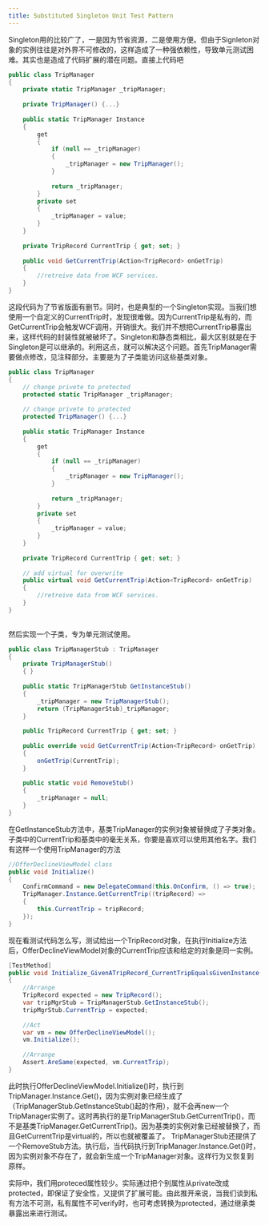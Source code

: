 ```yaml
---
title: Substituted Singleton Unit Test Pattern
---
```


Singleton用的比较广了，一是因为节省资源，二是使用方便。但由于Signleton对象的实例往往是对外界不可修改的，这样造成了一种强依赖性，导致单元测试困难。其实也是造成了代码扩展的潜在问题。直接上代码吧
```c#
public class TripManager
{
    private static TripManager _tripManager;
 
    private TripManager() {...}
 
    public static TripManager Instance
    {
        get
        {
            if (null == _tripManager)
            {
                _tripManager = new TripManager();
            }
 
            return _tripManager;
        }
        private set
        {
            _tripManager = value;
        }
    }
 
    private TripRecord CurrentTrip { get; set; }
 
    public void GetCurrentTrip(Action<TripRecord> onGetTrip)
    {
        //retreive data from WCF services.
    }
}
```
这段代码为了节省版面有删节。同时，也是典型的一个Singleton实现。当我们想使用一个自定义的CurrentTrip时，发现很难做。因为CurrentTrip是私有的，而GetCurrentTrip会触发WCF调用，开销很大。我们并不想把CurrentTrip暴露出来，这样代码的封装性就被破坏了。Singleton和静态类相比，最大区别就是在于Singleton是可以继承的。利用这点，就可以解决这个问题。首先TripManager需要做点修改，见注释部分。主要是为了子类能访问这些基类对象。
```c#
public class TripManager
{
    // change privete to protected
    protected static TripManager _tripManager;
 
    // change privete to protected
    protected TripManager() {...}
 
    public static TripManager Instance
    {
        get
        {
            if (null == _tripManager)
            {
                _tripManager = new TripManager();
            }
 
            return _tripManager;
        }
        private set
        {
            _tripManager = value;
        }
    }
 
    private TripRecord CurrentTrip { get; set; }
 
    // add virtual for overwrite
    public virtual void GetCurrentTrip(Action<TripRecord> onGetTrip)
    {
        //retreive data from WCF services.
    }
}
 
```
然后实现一个子类，专为单元测试使用。
```c#
public class TripManagerStub : TripManager
{
    private TripManagerStub()
    { }
 
    public static TripManagerStub GetInstanceStub()
    {
        _tripManager = new TripManagerStub();
        return (TripManagerStub)_tripManager;
    }
 
    public TripRecord CurrentTrip { get; set; }
 
    public override void GetCurrentTrip(Action<TripRecord> onGetTrip)
    {
        onGetTrip(CurrentTrip);
    }
 
    public static void RemoveStub()
    {
        _tripManager = null;
    }
}
```
在GetInstanceStub方法中，基类TripManager的实例对象被替换成了子类对象。子类中的CurrentTrip和基类中的毫无关系，你要是喜欢可以使用其他名字。我们有这样一个使用TripManager的方法
```c#
//OfferDeclineViewModel class
public void Initialize()
{
    ConfirmCommand = new DelegateCommand(this.OnConfirm, () => true);
    TripManager.Instance.GetCurrentTrip((tripRecord) =>
    {
        this.CurrentTrip = tripRecord;
    });
}
```
现在看测试代码怎么写，测试给出一个TripRecord对象，在执行Initialize方法后，OfferDeclineViewModel对象的CurrentTrip应该和给定的对象是同一实例。
```c#
[TestMethod]
public void Initialize_GivenATripRecord_CurrentTripEqualsGivenInstance()
{
    //Arrange
    TripRecord expected = new TripRecord();
    var tripMgrStub = TripManagerStub.GetInstanceStub();
    tripMgrStub.CurrentTrip = expected;
 
    //Act
    var vm = new OfferDeclineViewModel();
    vm.Initialize();
 
    //Arrange
    Assert.AreSame(expected, vm.CurrentTrip);
}
```
此时执行OfferDeclineViewModel.Initialize()时，执行到TripManager.Instance.Get()，因为实例对象已经生成了（TripManagerStub.GetInstanceStub()起的作用），就不会再new一个TripManager实例了。这时再执行的是TripManagerStub.GetCurrentTrip()，而不是基类TripManager.GetCurrentTrip()。因为基类的实例对象已经被替换了，而且GetCurrentTrip是virtual的，所以也就被覆盖了。 
TripManagerStub还提供了一个RemoveStub方法。执行后，当代码执行到TripManager.Instance.Get()时，因为实例对象不存在了，就会新生成一个TripManager对象。这样行为又恢复到原样。

实际中，我们用proteced属性较少。实际通过把个别属性从private改成protected，即保证了安全性，又提供了扩展可能。由此推开来说，当我们谈到私有方法不可测，私有属性不可verify时，也可考虑转换为protected，通过继承类暴露出来进行测试。